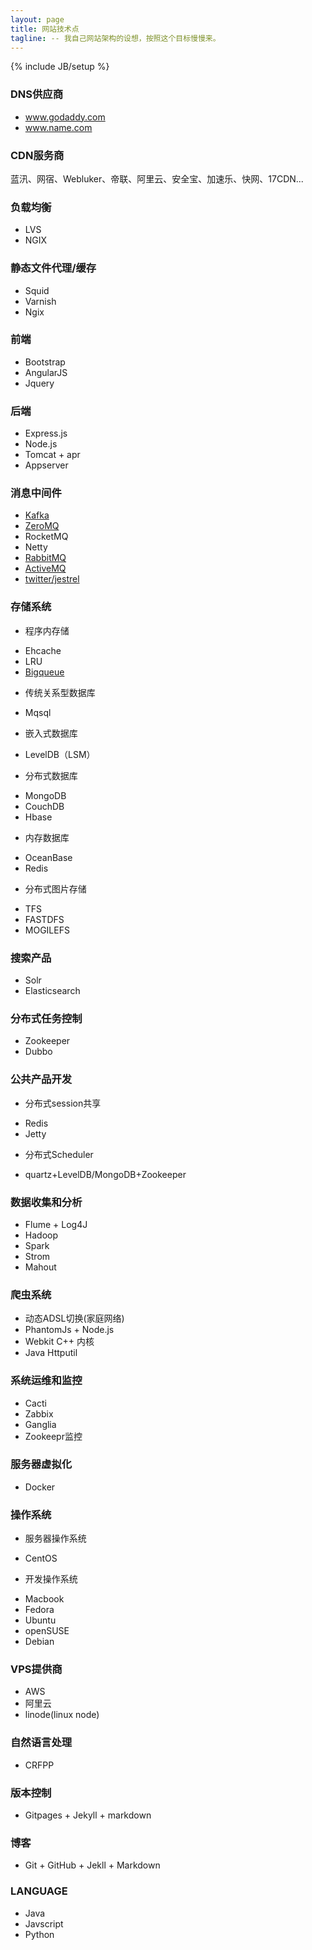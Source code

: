 ```yaml
---
layout: page
title: 网站技术点
tagline: -- 我自己网站架构的设想，按照这个目标慢慢来。
---
```

{% include JB/setup %}

### DNS供应商
- www.godaddy.com
- www.name.com

### CDN服务商
蓝汛、网宿、Webluker、帝联、阿里云、安全宝、加速乐、快网、17CDN...

### 负载均衡
- LVS
- NGIX

### 静态文件代理/缓存
- Squid
- Varnish
- Ngix

### 前端
- Bootstrap
- AngularJS
- Jquery

### 后端
- Express.js
- Node.js
- Tomcat + apr
- Appserver

### 消息中间件
- [Kafka](http://kafka.apache.org/)
- [ZeroMQ](http://www.rabbitmq.com/)
- RocketMQ
- Netty
- [RabbitMQ](http://www.rabbitmq.com/)
- [ActiveMQ](http://activemq.apache.org/)
- [twitter/jestrel](https://github.com/twitter/kestrel)

### 存储系统
- 程序内存储
 + Ehcache
 + LRU
 + [Bigqueue](https://github.com/bulldog2011/bigqueue.git)
- 传统关系型数据库
 + Mqsql
- 嵌入式数据库
 + LevelDB（LSM）
- 分布式数据库
 + MongoDB
 + CouchDB
 + Hbase
- 内存数据库
 + OceanBase
 + Redis
- 分布式图片存储
 + TFS
 + FASTDFS
 + MOGILEFS

### 搜索产品
- Solr
- Elasticsearch

### 分布式任务控制
- Zookeeper
- Dubbo

### 公共产品开发
- 分布式session共享
 + Redis
 + Jetty
- 分布式Scheduler
 + quartz+LevelDB/MongoDB+Zookeeper

### 数据收集和分析
- Flume + Log4J
- Hadoop
- Spark
- Strom
- Mahout

### 爬虫系统
- 动态ADSL切换(家庭网络)
- PhantomJs + Node.js
- Webkit C++ 内核
- Java Httputil

### 系统运维和监控
- Cacti
- Zabbix
- Ganglia
- Zookeepr监控

### 服务器虚拟化
- Docker

### 操作系统
- 服务器操作系统
 + CentOS
- 开发操作系统
 + Macbook
 + Fedora
 + Ubuntu
 + openSUSE
 + Debian

### VPS提供商
- AWS
- 阿里云
- linode(linux node)

### 自然语言处理
- CRFPP

### 版本控制
- Gitpages + Jekyll + markdown

### 博客
- Git + GitHub + Jekll + Markdown

### LANGUAGE
- Java
- Javscript
- Python

